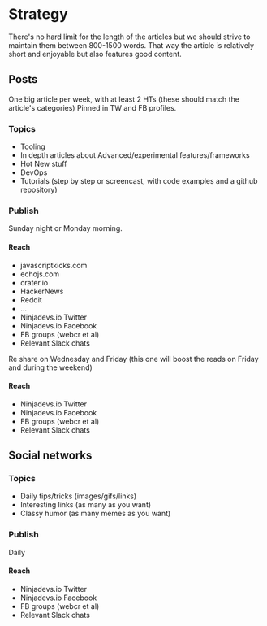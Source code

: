 # Strategy

There's no hard limit for the length of the articles but we should strive to maintain them between 800-1500 words.
That way the article is relatively short and enjoyable but also features good content. 

## Posts

One big article per week, with at least 2 HTs (these should match the article's categories)
Pinned in TW and FB profiles.

### Topics

- Tooling
- In depth articles about Advanced/experimental features/frameworks
- Hot New stuff
- DevOps
- Tutorials (step by step or screencast, with code examples and a github repository)

### Publish
Sunday night or Monday morning.

#### Reach

- javascriptkicks.com
- echojs.com
- crater.io
- HackerNews
- Reddit
- ...
- Ninjadevs.io Twitter
- Ninjadevs.io Facebook
- FB groups (webcr et al)
- Relevant Slack chats

Re share on Wednesday and Friday (this one will boost the reads on Friday and during the weekend)

#### Reach
- Ninjadevs.io Twitter
- Ninjadevs.io Facebook
- FB groups (webcr et al)
- Relevant Slack chats

## Social networks

### Topics

- Daily tips/tricks (images/gifs/links)
- Interesting links (as many as you want)
- Classy humor (as many memes as you want)

### Publish
Daily

#### Reach
- Ninjadevs.io Twitter
- Ninjadevs.io Facebook
- FB groups (webcr et al)
- Relevant Slack chats
